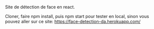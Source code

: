 Site de détection de face en react.

Cloner, faire npm install, puis npm start pour tester en local, sinon vous pouvez aller sur ce site: https://face-detection-da.herokuapp.com/
